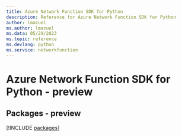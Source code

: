 ```yaml
---
title: Azure Network Function SDK for Python
description: Reference for Azure Network Function SDK for Python
author: lmazuel
ms.author: lmazuel
ms.data: 05/29/2023
ms.topic: reference
ms.devlang: python
ms.service: networkfunction
---
```

# Azure Network Function SDK for Python - preview
## Packages - preview
[!INCLUDE [packages](network-function-index.md)]